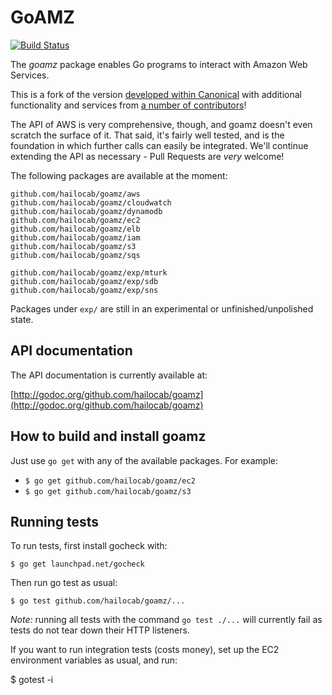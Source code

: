# GoAMZ

[![Build Status](https://travis-ci.org/hailocab/goamz.png?branch=master)](https://travis-ci.org/hailocab/goamz)

The _goamz_ package enables Go programs to interact with Amazon Web Services.

This is a fork of the version [developed within Canonical](https://wiki.ubuntu.com/goamz) with additional functionality and services from [a number of contributors](https://github.com/hailocab/goamz/contributors)!

The API of AWS is very comprehensive, though, and goamz doesn't even scratch the surface of it. That said, it's fairly well tested, and is the foundation in which further calls can easily be integrated. We'll continue extending the API as necessary - Pull Requests are _very_ welcome!

The following packages are available at the moment:

```
github.com/hailocab/goamz/aws
github.com/hailocab/goamz/cloudwatch
github.com/hailocab/goamz/dynamodb
github.com/hailocab/goamz/ec2
github.com/hailocab/goamz/elb
github.com/hailocab/goamz/iam
github.com/hailocab/goamz/s3
github.com/hailocab/goamz/sqs

github.com/hailocab/goamz/exp/mturk
github.com/hailocab/goamz/exp/sdb
github.com/hailocab/goamz/exp/sns
```

Packages under `exp/` are still in an experimental or unfinished/unpolished state.

## API documentation

The API documentation is currently available at:

[http://godoc.org/github.com/hailocab/goamz](http://godoc.org/github.com/hailocab/goamz)

## How to build and install goamz

Just use `go get` with any of the available packages. For example:

* `$ go get github.com/hailocab/goamz/ec2`
* `$ go get github.com/hailocab/goamz/s3`

## Running tests

To run tests, first install gocheck with:

`$ go get launchpad.net/gocheck`

Then run go test as usual:

`$ go test github.com/hailocab/goamz/...`

_Note:_ running all tests with the command `go test ./...` will currently fail as tests do not tear down their HTTP listeners.

If you want to run integration tests (costs money), set up the EC2 environment variables as usual, and run:

$ gotest -i